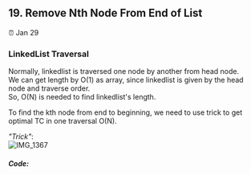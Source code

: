 ## 19. Remove Nth Node From End of List

:alarm_clock: Jan 29

### LinkedList Traversal

Normally, linkedlist is traversed one node by another from head node.\
We can get length by O(1) as array, since linkedlist is given by the head node and traverse order. \
So, O(N) is needed to find linkedlist's length.

To find the kth node from end to beginning, we need to use trick to get optimal TC in one traversal O(N).

*"Trick"*:\
![IMG_1367](https://user-images.githubusercontent.com/51430523/215355004-3ae563b4-a294-4acf-9512-f84183b1998c.jpg)

##### Code:
```python

```
